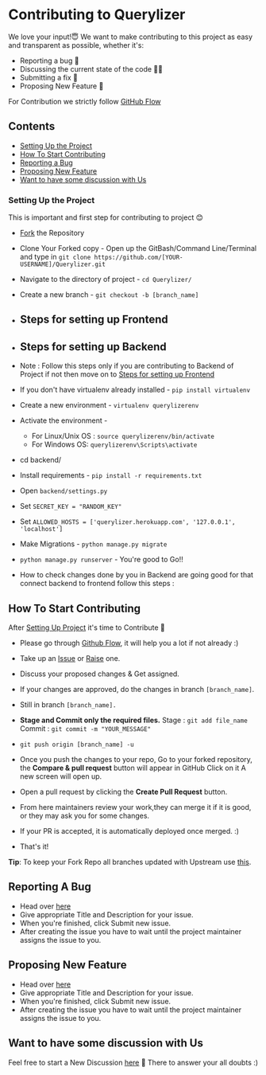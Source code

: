 # Contributing to Querylizer

We love your input!😇
We want to make contributing to this project as easy and transparent as possible, whether it's:
-   Reporting a bug 🐞
-   Discussing the current state of the code 🧑‍💻
-   Submitting a fix 🔧
-   Proposing New Feature 🚀

For Contribution we strictly follow [GitHub Flow](https://guides.github.com/introduction/flow/)

## Contents

- [Setting Up the Project](#setting-up-the-project)
- [How To Start Contributing](#how-to-start-contributing)
- [Reporting a Bug](#reporting-a-bug)
- [Proposing New Feature](#proposing-new-feature)
- [Want to have some discussion with Us](#want-to-have-some-discussion-with-us)
### Setting Up the Project
This is important and first step for contributing to project 😊
-  [Fork](https://docs.github.com/en/github/getting-started-with-github/fork-a-repo#fork-an-example-repository) the Repository
- Clone Your Forked copy -
  Open up the GitBash/Command Line/Terminal and type in
  `git clone https://github.com/[YOUR-USERNAME]/Querylizer.git`

- Navigate to the directory of project -
  `cd Querylizer/`

- Create a new branch -
  `git checkout -b [branch_name]`
 - ## Steps for setting up Frontend
  
- ## Steps for setting up Backend
- Note : Follow this steps only if you are contributing to Backend of Project if     not then move on to [Steps for setting up Frontend](#user-content-steps-for-setting-up-frontend)
- If you don't have virtualenv already installed -
  `pip install virtualenv`

- Create a new environment -
  `virtualenv querylizerenv`

- Activate the environment -
  - For Linux/Unix OS : `source querylizerenv/bin/activate`
  - For Windows OS: `querylizerenv\Scripts\activate`

- cd backend/

- Install requirements -
  `pip install -r requirements.txt`

- Open `backend/settings.py`

- Set `SECRET_KEY = "RANDOM_KEY"`

- Set `ALLOWED_HOSTS = ['querylizer.herokuapp.com', '127.0.0.1', 'localhost']`

- Make Migrations -
  `python manage.py migrate`

- `python manage.py runserver` - You're good to Go!!

- How to check changes done by you in Backend are going good for that connect backend to frontend follow this steps :  

## How To Start Contributing
After [Setting Up Project](#user-content-setting-up-the-project) it's time to Contribute 🥰 
- Please go through [Github Flow](https://guides.github.com/introduction/flow/), it will help you a lot if not already :)

- Take up an [Issue](https://github.com/kothariji/Querylizer/issues) or [Raise](https://github.com/kothariji/Querylizer/issues/new/choose) one.

- Discuss your proposed changes & Get assigned.

- If your changes are approved, do the changes in branch `[branch_name]`.

- Still in branch `[branch_name].`

- **Stage and Commit only the required files.**
   Stage : `git add file_name`
   Commit : `git commit -m "YOUR_MESSAGE"`
   
- `git push origin [branch_name] -u`

- Once you push the changes to your repo, Go to your forked repository, the **Compare & pull request** button will appear in GitHub Click on it  A new screen will open up.

- Open a pull request by clicking the **Create Pull Request** button.

- From here maintainers review your work,they can merge it if it is good, or they may ask you for some changes.

- If your PR is accepted, it is automatically deployed once merged. :)

- That's it!

**Tip**: To keep your Fork Repo all branches updated with Upstream use [this](https://upriver.github.io/).

##  Reporting A Bug
- Head over [here](https://github.com/kothariji/Querylizer/issues/new?assignees=&labels=type%3Abug&template=bug_report.md&title=)
-  Give appropriate Title and Description for your issue.
-  When you're finished, click Submit new issue.
-  After creating the issue you have to wait until the project maintainer assigns the issue to you.

## Proposing New Feature
- Head over [here](https://github.com/kothariji/Querylizer/issues/new?assignees=&labels=&template=feature_request.md&title=)
-  Give appropriate Title and Description for your issue.
-  When you're finished, click Submit new issue.
-  After creating the issue you have to wait until the project maintainer assigns the issue to you.

## Want to have some discussion with Us

Feel free to start a New Discussion [here](https://github.com/kothariji/Querylizer/discussions)  🤗
There to answer your all doubts :)